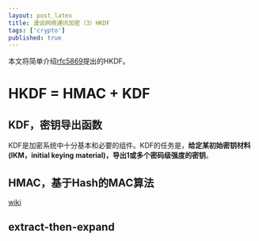 ```yaml
---
layout: post_latex
title: 漫谈网络通讯加密（3）HKDF
tags: ['crypto']
published: true
---
```


本文将简单介绍[rfc5869](https://tools.ietf.org/html/rfc5869)提出的HKDF。

<!--more-->

# HKDF = HMAC + KDF

## KDF，密钥导出函数

KDF是加密系统中十分基本和必要的组件。KDF的任务是，**给定某初始密钥材料(IKM，initial keying material)，导出1或多个密码级强度的密钥**。

## HMAC，基于Hash的MAC算法

[wiki](https://en.wikipedia.org/wiki/HMAC)



## extract-then-expand





